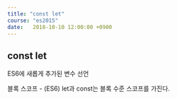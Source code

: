 ```yaml
---
title: "const let"
course: "es2015"
date:   2018-10-10 12:00:00 +0900
---
```



## const let


ES6에 새롭게 추가된 변수 선언

블록 스코프 - (ES6) let과 const는 블록 수준 스코프를 가진다.
